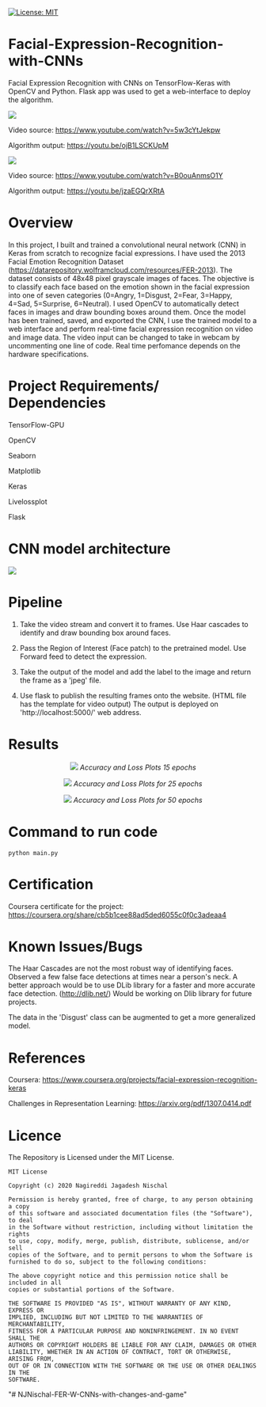 [![License: MIT](https://img.shields.io/badge/License-MIT-yellow.svg)](https://opensource.org/licenses/MIT)

# Facial-Expression-Recognition-with-CNNs
Facial Expression Recognition with CNNs on TensorFlow-Keras with OpenCV and Python. Flask app was used to get a web-interface to deploy the algorithm.  

![](Outputs/video1.gif)

Video source: https://www.youtube.com/watch?v=5w3cYtJekpw

Algorithm output: https://youtu.be/ojB1LSCKUpM

![](Outputs/video2.gif)

Video source: https://www.youtube.com/watch?v=B0ouAnmsO1Y

Algorithm output: https://youtu.be/jzaEGQrXRtA

# Overview

In this project, I built and trained a convolutional neural network (CNN) in Keras from scratch to recognize facial expressions. I have used the 2013 Facial Emotion Recognition Dataset (https://datarepository.wolframcloud.com/resources/FER-2013). The dataset consists of 48x48 pixel grayscale images of faces. The objective is to classify each face based on the emotion shown in the facial expression into one of seven categories (0=Angry, 1=Disgust, 2=Fear, 3=Happy, 4=Sad, 5=Surprise, 6=Neutral). I used OpenCV to automatically detect faces in images and draw bounding boxes around them. Once the model has been trained, saved, and exported the CNN, I use the trained model to a web interface and perform real-time facial expression recognition on video and image data. The video input can be changed to take in webcam by uncommenting one line of code. Real time perfomance depends on the hardware specifications.

# Project Requirements/ Dependencies
TensorFlow-GPU

OpenCV

Seaborn

Matplotlib

Keras

Livelossplot

Flask

# CNN model architecture
<p align="left">
  <img src="Outputs/CNN.png">
</p>

# Pipeline

1) Take the video stream and convert it to frames. Use Haar cascades to identify and draw bounding box around faces.

2) Pass the Region of Interest (Face patch) to the pretrained model. Use Forward feed to detect the expression.

3) Take the output of the model and add the label to the image and return the frame as a 'jpeg' file.

4) Use flask to publish the resulting frames onto the website. (HTML file has the template for video output) The output is deployed on 'http://localhost:5000/' web address.

# Results
<p align="center">
<img src="Outputs/Graph_15_epoch.png">
<em> Accuracy and Loss Plots 15 epochs</em>
</p>



<p align="center">
<img src="Outputs/Graph_25_epoch.png">
<em> Accuracy and Loss Plots for 25 epochs</em>
</p>



<p align="center">
<img src="Outputs/Graph_50_epoch.png">
<em> Accuracy and Loss Plots for 50 epochs</em>
</p>


# Command to run code
```
python main.py
```
# Certification 

Coursera certificate for the project: https://coursera.org/share/cb5b1cee88ad5ded6055c0f0c3adeaa4

# Known Issues/Bugs

The Haar Cascades are not the most robust way of identifying faces. Observed a few false face detections at times near a person's neck. A better approach would be to use DLib library for a faster and more accurate face detection. (http://dlib.net/) Would be working on Dlib library for future projects.

The data in the 'Disgust' class can be augmented to get a more generalized model. 

# References
Coursera: https://www.coursera.org/projects/facial-expression-recognition-keras

Challenges in Representation Learning: https://arxiv.org/pdf/1307.0414.pdf

# Licence
The Repository is Licensed under the MIT License.
```
MIT License

Copyright (c) 2020 Nagireddi Jagadesh Nischal

Permission is hereby granted, free of charge, to any person obtaining a copy
of this software and associated documentation files (the "Software"), to deal
in the Software without restriction, including without limitation the rights
to use, copy, modify, merge, publish, distribute, sublicense, and/or sell
copies of the Software, and to permit persons to whom the Software is
furnished to do so, subject to the following conditions:

The above copyright notice and this permission notice shall be included in all
copies or substantial portions of the Software.

THE SOFTWARE IS PROVIDED "AS IS", WITHOUT WARRANTY OF ANY KIND, EXPRESS OR
IMPLIED, INCLUDING BUT NOT LIMITED TO THE WARRANTIES OF MERCHANTABILITY,
FITNESS FOR A PARTICULAR PURPOSE AND NONINFRINGEMENT. IN NO EVENT SHALL THE
AUTHORS OR COPYRIGHT HOLDERS BE LIABLE FOR ANY CLAIM, DAMAGES OR OTHER
LIABILITY, WHETHER IN AN ACTION OF CONTRACT, TORT OR OTHERWISE, ARISING FROM,
OUT OF OR IN CONNECTION WITH THE SOFTWARE OR THE USE OR OTHER DEALINGS IN THE
SOFTWARE.
```
"# NJNischal-FER-W-CNNs-with-changes-and-game" 
